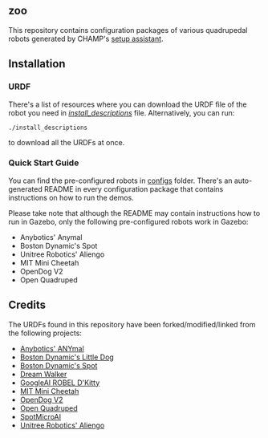 ## zoo
This repository contains configuration packages of various quadrupedal robots generated by CHAMP's [setup assistant](https://github.com/chvmp/champ_setup_assistant).

## Installation

### URDF
There's a list of resources where you can download the URDF file of the robot you need in *[install_descriptions](https://github.com/chvmp/robots/blob/master/install_descriptions)* file. Alternatively, you can run:

    ./install_descriptions

to download all the URDFs at once.

### Quick Start Guide

You can find the pre-configured robots in [configs](https://github.com/chvmp/robots/tree/master/configs) folder. There's an auto-generated README in every configuration package that contains instructions on how to run the demos.

Please take note that although the README may contain instructions how to run in Gazebo, only the following pre-configured robots work in Gazebo:

- Anybotics' Anymal
- Boston Dynamic's Spot
- Unitree Robotics' Aliengo
- MIT Mini Cheetah
- OpenDog V2
- Open Quadruped

## Credits

The URDFs found in this repository have been forked/modified/linked from the following projects:

- [Anybotics' ANYmal](https://github.com/ANYbotics/anymal_b_simple_description)
- [Boston Dynamic's Little Dog](https://github.com/RobotLocomotion/LittleDog)
- [Boston Dynamic's Spot](https://github.com/clearpathrobotics/spot_ros)
- [Dream Walker](https://github.com/Ohaginia/dream_walker)
- [GoogleAI ROBEL D'Kitty](https://github.com/google-research/robel-scenes)
- [MIT Mini Cheetah](https://github.com/chvmp/mini-cheetah-gazebo-urdf)
- [OpenDog V2](https://github.com/XRobots/openDogV2)
- [Open Quadruped](https://github.com/moribots/spot_mini_mini)
- [SpotMicroAI](https://gitlab.com/custom_robots/spotmicroai)
- [Unitree Robotics' Aliengo](https://github.com/unitreerobotics/unitree_ros)
